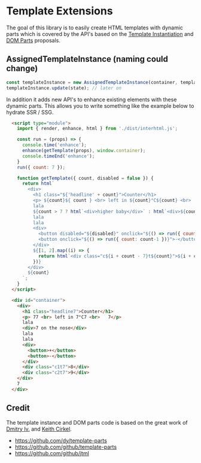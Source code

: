 # Template Extensions

The goal of this library is to easily create HTML templates with dynamic parts
which is covered by the API's based on the
[Template Instantiation](https://github.com/WICG/webcomponents/blob/gh-pages/proposals/Template-Instantiation.md)
and [DOM Parts](https://github.com/WICG/webcomponents/blob/gh-pages/proposals/DOM-Parts.md)
proposals.

## AssignedTemplateInstance (naming could change)

```js
const templateInstance = new AssignedTemplateInstance(container, template, state, processor);
templateInstance.update(state); // later on
```

In addition it adds new API's to enhance existing elements with these dynamic parts.
This allows you to write something like the example below to hydrate SSR / SSG.

```html
  <script type="module">
    import { render, enhance, html } from './dist/interhtml.js';

    const run = (props) => {
      console.time('enhance');
      enhance(getTemplate(props), window.container);
      console.timeEnd('enhance');
    }
    run({ count: 7 });

    function getTemplate({ count, disabled = false }) {
      return html`
        <div>
          <h1 class="${'headline' + count}">Counter</h1>
          <p> ${count}${ count } <br> left in ${count}°C${count} <br>   ${count}</p>
          lala
          ${count > 7 ? html`<div>higher baby</div>` : html`<div>${count} on the nose</div>`}
          lala
          lala
          <div>
            <button disabled="${disabled}" onclick="${() => run({ count: count+1 })}">+</button>
            <button onclick="${() => run({ count: count-1 })}">-</button>
          </div>
          ${[1, 2].map((i) => {
            return html`<div class="c${i + count - 7}t${count}">${i + count}</div>`;
          })}
        </div>
        ${count}
      `;
    }
  </script>

  <div id="container">
    <div>
      <h1 class="headline7">Counter</h1>
      <p> 77 <br> left in 7°C7 <br>   7</p>
      lala
      <div>7 on the nose</div>
      lala
      lala
      <div>
        <button>+</button>
        <button>-</button>
      </div>
      <div class="c1t7">8</div>
      <div class="c2t7">9</div>
    </div>
    7
  </div>
```

## Credit

The template instance and DOM parts code is based on the great work of 
[Dmitry Iv.](https://github.com/dy) and [Keith Cirkel](https://github.com/keithamus).

- https://github.com/dy/template-parts
- https://github.com/github/template-parts
- https://github.com/github/jtml
